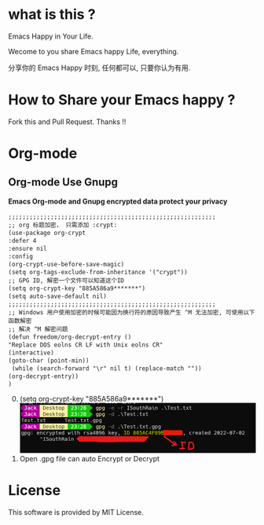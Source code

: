 # what is this ?
  Emacs Happy in Your Life.

  Wecome to you share Emacs happy Life, everything.

  分享你的 Emacs Happy 时刻, 任何都可以, 只要你认为有用.

# How to Share your Emacs happy ?
  Fork this and Pull Request. Thanks !!
# Org-mode
## Org-mode Use Gnupg
   **Emacs Org-mode and Gnupg encrypted data protect your privacy**
   ``` elisp
;;;;;;;;;;;;;;;;;;;;;;;;;;;;;;;;;;;;;;;;;;;;;;;;;;;;;;;;;;;
;; org 标题加密， 只需添加 :crypt:
(use-package org-crypt
  :defer 4
  :ensure nil
  :config
(org-crypt-use-before-save-magic)
(setq org-tags-exclude-from-inheritance '("crypt"))
;; GPG ID, 解密一个文件可以知道这个ID
(setq org-crypt-key "885A586a9*******")
(setq auto-save-default nil)
;;;;;;;;;;;;;;;;;;;;;;;;;;;;;;;;;;;;;;;;;;;;;;;;;;;;;;;;;;;
;; Windows 用户使用加密的时候可能因为换行符的原因导致产生 ^M 无法加密, 可使用以下函数解密
;; 解决 ^M 解密问题
(defun freedom/org-decrypt-entry ()
  "Replace DOS eolns CR LF with Unix eolns CR"
  (interactive)
  (goto-char (point-min))
    (while (search-forward "\r" nil t) (replace-match ""))
  (org-decrypt-entry))
)
   ```
   0. (setq org-crypt-key "885A586a9*******")  
      ![GpgID](https://github.com/ISouthRain/EmacsLife/blob/master/Attachment/README/Org-mode/GpgID.png)
   1. Open .gpg file can auto Encrypt or Decrypt
# License
  This software is provided by MIT License.
